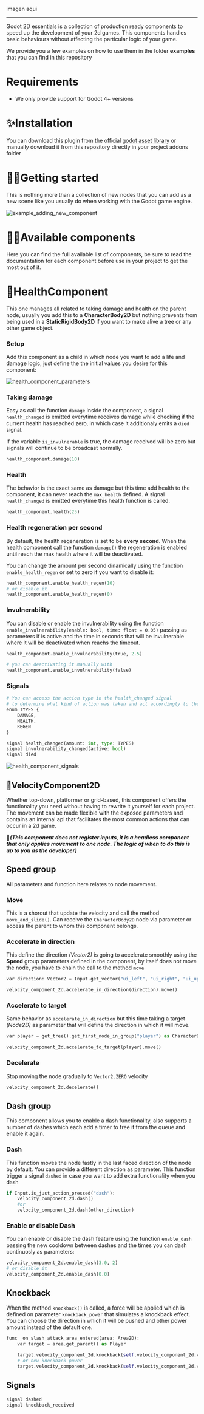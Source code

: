 imagen aqui

- - -

Godot 2D essentials is a collection of production ready components to speed up the development of your 2d games. This components handles basic behaviours without affecting the particular logic of your game.

We provide you a few examples on how to use them in the folder **examples** that you can find in this repository

# Requirements
- We only provide support for Godot 4+ versions

# ✨Installation
You can download this plugin from the official [godot asset library](https://godotengine.org/asset-library/asset) or manually download it from this repository directly in your project addons folder
# 🐱‍🏍Getting started
This is nothing more than a collection of new nodes that you can add as a new scene like you usually do when working with the Godot game engine.

![example_adding_new_component](images/example_adding_new_component.PNG)


# 🐱‍🚀Available components
Here you can find the full available list of components, be sure to read the documentation for each component before use in your project to get the most out of it.
# 💖HealthComponent
This one manages all related to taking damage and health on the parent node, usually you add this to a **CharacterBody2D** but nothing prevents from being used in a **StaticRigidBody2D** if you want to make alive a tree or any other game object.

### Setup
Add this component as a child in which node you want to add a life and damage logic, just define the the initial values you desire for this component:

![health_component_parameters](images/health_component_parameters.PNG)

### Taking damage
Easy as call the function `damage` inside the component, a signal `health_changed` is emitted everytime receives damage while checking if the current health has reached zero, in which case it additionaly emits a `died` signal.

If the variable `is_invulnerable` is true, the damage received will be zero but signals will continue to be broadcast normally.

```python
health_component.damage(10)
```
### Health
The behavior is the exact same as damage but this time add health to the component, it can never reach the `max_health` defined. A signal `health_changed` is emitted everytime this health function is called.

```python
health_component.health(25)
```

### Health regeneration per second
By default, the health regeneration is set to be **every second**. When the health component call the function `damage()` the regeneration is enabled until reach the max health where it will be deactivated.

You can change the amount per second dinamically using the function `enable_health_regen` or set to zero if you want to disable it:

```python
health_component.enable_health_regen(10)
# or disable it
health_component.enable_health_regen(0)

```
### Invulnerability
You can disable or enable the invulnerability using the function `enable_invulnerability(enable: bool, time: float = 0.05)` passing as parameters if is active and the time in seconds that will be invulnerable where it will be deactivated when reachs the timeout.

```python
health_component.enable_invulnerability(true, 2.5)

# you can deactivating it manually with
health_component.enable_invulnerability(false)

```
### Signals
```python
# You can access the action type in the health_changed signal
# to determine what kind of action was taken and act accordingly to the flow of your game.
enum TYPES {
	DAMAGE,
	HEALTH,
	REGEN
}

signal health_changed(amount: int, type: TYPES)
signal invulnerability_changed(active: bool)
signal died
```

![health_component_signals](images/health_component_signals.PNG)
## 🚀VelocityComponent2D
Whether top-down, platformer or grid-based, this component offers the functionality you need without having to rewrite it yourself for each project. The movement can be made flexible with the exposed parameters and contains an internal api that facilitates the most common actions that can occur in a 2d game.

🧇***(This component does not register inputs, it is a headless component that only applies movement to one node. The logic of when to do this is up to you as the developer)***

## Speed group
All parameters and function here relates to node movement.
### Move
This is a shorcut that update the velocity and call the method `move_and_slide()`. Can receive the `CharacterBody2D` node via parameter or access the parent to whom this component belongs.

### Accelerate in direction
This define the direction *(Vector2)* is going to accelerate smoothly using the **Speed** group parameters defined in the component, by itself does not move the node, you have to chain the call to the method `move` 

```python
var direction: Vector2 = Input.get_vector("ui_left", "ui_right", "ui_up", "ui_down").normalized()

velocity_component_2d.accelerate_in_direction(direction).move()
```

### Accelerate to target 
Same behavior as `accelerate_in_direction` but this time taking a target *(Node2D)* as parameter that will define the direction in which it will move.

```python
var player = get_tree().get_first_node_in_group("player") as CharacterBody2D

velocity_component_2d.accelerate_to_target(player).move()
```

### Decelerate
Stop moving the node gradually to `Vector2.ZERO` velocity

```python
velocity_component_2d.decelerate()
```

## Dash group
This component allows you to enable a dash functionality, also supports a number of dashes which each add a timer to free it from the queue and enable it again.

### Dash
This function moves the node fastly in the last faced direction of the node by default. You can provide a different direction as parameter. This function trigger a signal `dashed` in case you want to add extra functionality when you dash

```python
if Input.is_just_action_pressed("dash"):
    velocity_component_2d.dash()
    #or 
    velocity_component_2d.dash(other_direction)
```
### Enable or disable Dash
You can enable or disable the dash feature using the function `enable_dash` passing the new cooldown between dashes and the times you can dash continuosly as parameters:
```python
velocity_component_2d.enable_dash(3.0, 2)
# or disable it
velocity_component_2d.enable_dash(0.0)

```

## Knockback
When the method `knockback()` is called, a force will be applied which is defined on parameter `knockback_power` that simulates a knockback effect. You can choose the direction in which it will be pushed and other power amount instead of the default one.

```python
func _on_slash_attack_area_entered(area: Area2D):
	var target = area.get_parent() as Player
	
    target.velocity_component_2d.knockback(self.velocity_component_2d.velocity)
    # or new knockback power
    target.velocity_component_2d.knockback(self.velocity_component_2d.velocity, 500)
```

## Signals
```python
signal dashed
signal knockback_received
```